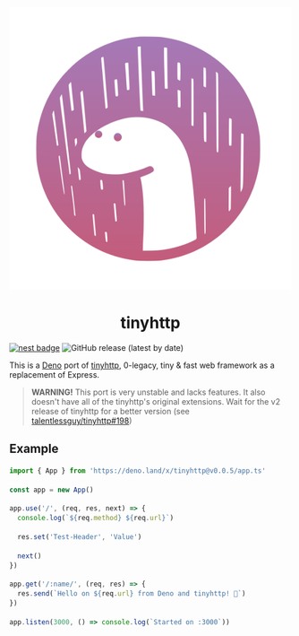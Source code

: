 <p align="center">
  <img src="logo.svg"  />
  <h1 align="center">tinyhttp</h1>
</p>

[![nest badge](https://nest.land/badge.svg)](https://nest.land/package/tinyhttp) ![GitHub release (latest by date)](https://img.shields.io/github/v/release/talentlessguy/tinyhttp-deno?style=flat-square)

This is a [Deno](https://deno.land) port of [tinyhttp](https://github.com/talentlessguy/tinyhttp), 0-legacy, tiny &amp; fast web framework as a replacement of Express.

> **WARNING!** This port is very unstable and lacks features. It also doesn't have all of the tinyhttp's original extensions. Wait for the v2 release of tinyhttp for a better version (see [talentlessguy/tinyhttp#198](https://github.com/talentlessguy/tinyhttp/issues/198))

## Example

```ts
import { App } from 'https://deno.land/x/tinyhttp@v0.0.5/app.ts'

const app = new App()

app.use('/', (req, res, next) => {
  console.log(`${req.method} ${req.url}`)

  res.set('Test-Header', 'Value')

  next()
})

app.get('/:name/', (req, res) => {
  res.send(`Hello on ${req.url} from Deno and tinyhttp! 🦕`)
})

app.listen(3000, () => console.log(`Started on :3000`))
```
